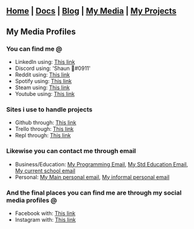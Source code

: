 ## [Home](http://lib-nexus.github.io/site) | [Docs](https://lib-nexus.github.io/site/docs) | [Blog](https://www.youtube.com/watch?v=dQw4w9WgXcQ) | [My Media](https://lib-nexus.github.io/site/my/media) | [My Projects](https://lib-nexus.github.io/site/my/projects)

## My Media Profiles

### You can find me @ 
- LinkedIn using: [This link](https://www.linkedin.com/in/shaun-cameron-4abba31aa/)
- Discord using: 'Shaun 💬#0911'
- Reddit using: [This link](https://www.reddit.com/u/libnexus)
- Spotify using: [This link](https://open.spotify.com/user/dvfvy2vo2ofkxcepmicr01vof)
- Steam using: [This link](https://steamcommunity.com/id/libnexus2/)
- Youtube using: [This link](https://www.youtube.com/channel/UCyueACAQOoIbFBcDd8bLSuA)

### Sites i use to handle projects
- Github through: [This link](https://github.com/lib-nexus)
- Trello through: [This link](https://trello.com/shaunjcameron/boards)
- Repl through: [This link](https://repl.it/@libnexus2)

### Likewise you can contact me through email
- Business/Education: [My Programming Email](mailto:libnexus.theprogrammer@gmail.com), [My Std Education Email](mailto:shauncameron.education@gmail.com), [My current school email](mailto:2746@queenelizabeths.kent.sch.uk)
- Personal: [My Main personal email](shauncameron.personal@gmail.com), [My informal personal email](libnexus.theweeb@gmail.com)

### And the final places you can find me are through my social media profiles @
- Facebook with: [This link](https://www.facebook.com)
- Instagram with: [This link](https://instagram.com)
